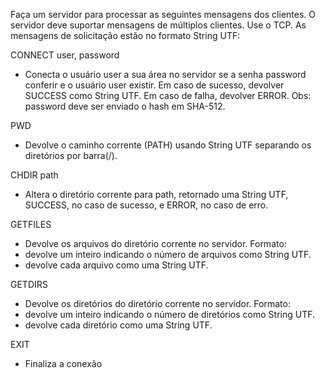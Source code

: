 Faça um servidor para processar as seguintes mensagens dos clientes. O servidor deve suportar mensagens
de múltiplos clientes. Use o TCP. As mensagens de solicitação estão no formato String UTF:

CONNECT user, password
* Conecta o usuário user a sua área no servidor se a senha password conferir e o usuário user existir. Em caso de
sucesso, devolver SUCCESS como String UTF. Em caso de falha, devolver ERROR. Obs: password deve ser enviado
o hash em SHA-512.

PWD
* Devolve o caminho corrente (PATH) usando String UTF separando os diretórios por barra(/).

CHDIR path
* Altera o diretório corrente para path, retornado uma String UTF, SUCCESS, no caso de sucesso, e ERROR, no caso
de erro.

GETFILES
* Devolve os arquivos do diretório corrente no servidor.
Formato:
* devolve um inteiro indicando o número de arquivos como String UTF.
* devolve cada arquivo como uma String UTF.

GETDIRS
* Devolve os diretórios do diretório corrente no servidor.
Formato:
* devolve um inteiro indicando o número de diretórios como String UTF.
* devolve cada diretório como uma String UTF.

EXIT
* Finaliza a conexão
